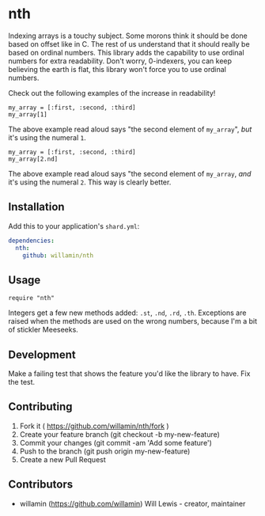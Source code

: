 # nth

Indexing arrays is a touchy subject. Some morons think it should be done based on offset like in C. The rest of us understand that it should really be based on ordinal numbers. This library adds the capability to use ordinal numbers for extra readability. Don't worry, 0-indexers, you can keep believing the earth is flat, this library won't force you to use ordinal numbers.

Check out the following examples of the increase in readability!

```crystal
my_array = [:first, :second, :third]
my_array[1]
```
The above example read aloud says "the second element of `my_array`", _but_ it's using the numeral `1`.
```crystal
my_array = [:first, :second, :third]
my_array[2.nd]
```
The above example read aloud says "the second element of `my_array`, _and_ it's using the numeral `2`.
This way is clearly better.

## Installation

Add this to your application's `shard.yml`:

```yaml
dependencies:
  nth:
    github: willamin/nth
```

## Usage

```crystal
require "nth"
```

Integers get a few new methods added: `.st`, `.nd`, `.rd`, `.th`. Exceptions are raised when the methods are used on the wrong numbers, because I'm a bit of stickler Meeseeks.

## Development

Make a failing test that shows the feature you'd like the library to have.
Fix the test.

## Contributing

1. Fork it ( https://github.com/willamin/nth/fork )
2. Create your feature branch (git checkout -b my-new-feature)
3. Commit your changes (git commit -am 'Add some feature')
4. Push to the branch (git push origin my-new-feature)
5. Create a new Pull Request

## Contributors

- willamin (https://github.com/willamin) Will Lewis - creator, maintainer
